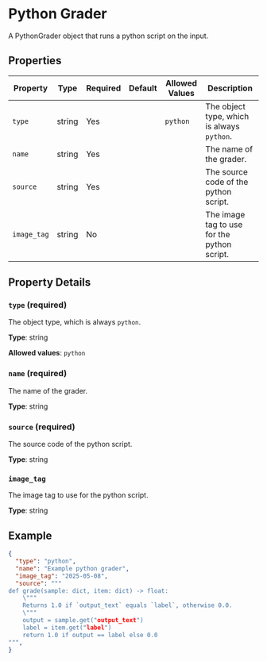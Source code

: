 # Python Grader

A PythonGrader object that runs a python script on the input.


## Properties

| Property | Type | Required | Default | Allowed Values | Description |
| -------- | ---- | -------- | ------- | -------------- | ----------- |
| `type` | string | Yes |  | `python` | The object type, which is always `python`. |
| `name` | string | Yes |  |  | The name of the grader. |
| `source` | string | Yes |  |  | The source code of the python script. |
| `image_tag` | string | No |  |  | The image tag to use for the python script. |

## Property Details

### `type` (required)

The object type, which is always `python`.

**Type**: string

**Allowed values**: `python`

### `name` (required)

The name of the grader.

**Type**: string

### `source` (required)

The source code of the python script.

**Type**: string

### `image_tag`

The image tag to use for the python script.

**Type**: string

## Example

```json
{
  "type": "python",
  "name": "Example python grader",
  "image_tag": "2025-05-08",
  "source": """
def grade(sample: dict, item: dict) -> float:
    \"""
    Returns 1.0 if `output_text` equals `label`, otherwise 0.0.
    \"""
    output = sample.get("output_text")
    label = item.get("label")
    return 1.0 if output == label else 0.0
""",
}

```

